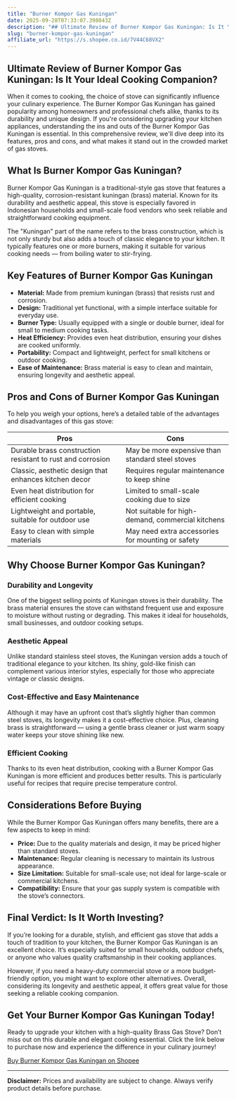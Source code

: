 ```yaml
---
title: "Burner Kompor Gas Kuningan"
date: 2025-09-28T07:33:07.398043Z
description: "## Ultimate Review of Burner Kompor Gas Kuningan: Is It Your Ideal Cooking Companion?..."
slug: "burner-kompor-gas-kuningan"
affiliate_url: "https://s.shopee.co.id/7V44C68VX2"
---
```

## Ultimate Review of Burner Kompor Gas Kuningan: Is It Your Ideal Cooking Companion?

When it comes to cooking, the choice of stove can significantly influence your culinary experience. The Burner Kompor Gas Kuningan has gained popularity among homeowners and professional chefs alike, thanks to its durability and unique design. If you're considering upgrading your kitchen appliances, understanding the ins and outs of the Burner Kompor Gas Kuningan is essential. In this comprehensive review, we'll dive deep into its features, pros and cons, and what makes it stand out in the crowded market of gas stoves.

## What Is Burner Kompor Gas Kuningan?

Burner Kompor Gas Kuningan is a traditional-style gas stove that features a high-quality, corrosion-resistant kuningan (brass) material. Known for its durability and aesthetic appeal, this stove is especially favored in Indonesian households and small-scale food vendors who seek reliable and straightforward cooking equipment.

The "Kuningan" part of the name refers to the brass construction, which is not only sturdy but also adds a touch of classic elegance to your kitchen. It typically features one or more burners, making it suitable for various cooking needs — from boiling water to stir-frying.

## Key Features of Burner Kompor Gas Kuningan

- **Material:** Made from premium kuningan (brass) that resists rust and corrosion.
- **Design:** Traditional yet functional, with a simple interface suitable for everyday use.
- **Burner Type:** Usually equipped with a single or double burner, ideal for small to medium cooking tasks.
- **Heat Efficiency:** Provides even heat distribution, ensuring your dishes are cooked uniformly.
- **Portability:** Compact and lightweight, perfect for small kitchens or outdoor cooking.
- **Ease of Maintenance:** Brass material is easy to clean and maintain, ensuring longevity and aesthetic appeal.

## Pros and Cons of Burner Kompor Gas Kuningan

To help you weigh your options, here’s a detailed table of the advantages and disadvantages of this gas stove:

| Pros                                                   | Cons                                               |
|--------------------------------------------------------|----------------------------------------------------|
| Durable brass construction resistant to rust and corrosion | May be more expensive than standard steel stoves  |
| Classic, aesthetic design that enhances kitchen decor | Requires regular maintenance to keep shine       |
| Even heat distribution for efficient cooking        | Limited to small-scale cooking due to size      |
| Lightweight and portable, suitable for outdoor use   | Not suitable for high-demand, commercial kitchens |
| Easy to clean with simple materials                  | May need extra accessories for mounting or safety |

## Why Choose Burner Kompor Gas Kuningan?

### Durability and Longevity

One of the biggest selling points of Kuningan stoves is their durability. The brass material ensures the stove can withstand frequent use and exposure to moisture without rusting or degrading. This makes it ideal for households, small businesses, and outdoor cooking setups.

### Aesthetic Appeal

Unlike standard stainless steel stoves, the Kuningan version adds a touch of traditional elegance to your kitchen. Its shiny, gold-like finish can complement various interior styles, especially for those who appreciate vintage or classic designs.

### Cost-Effective and Easy Maintenance

Although it may have an upfront cost that’s slightly higher than common steel stoves, its longevity makes it a cost-effective choice. Plus, cleaning brass is straightforward — using a gentle brass cleaner or just warm soapy water keeps your stove shining like new.

### Efficient Cooking

Thanks to its even heat distribution, cooking with a Burner Kompor Gas Kuningan is more efficient and produces better results. This is particularly useful for recipes that require precise temperature control.

## Considerations Before Buying

While the Burner Kompor Gas Kuningan offers many benefits, there are a few aspects to keep in mind:

- **Price:** Due to the quality materials and design, it may be priced higher than standard stoves.
- **Maintenance:** Regular cleaning is necessary to maintain its lustrous appearance.
- **Size Limitation:** Suitable for small-scale use; not ideal for large-scale or commercial kitchens.
- **Compatibility:** Ensure that your gas supply system is compatible with the stove’s connectors.

## Final Verdict: Is It Worth Investing?

If you’re looking for a durable, stylish, and efficient gas stove that adds a touch of tradition to your kitchen, the Burner Kompor Gas Kuningan is an excellent choice. It’s especially suited for small households, outdoor chefs, or anyone who values quality craftsmanship in their cooking appliances.

However, if you need a heavy-duty commercial stove or a more budget-friendly option, you might want to explore other alternatives. Overall, considering its longevity and aesthetic appeal, it offers great value for those seeking a reliable cooking companion.

## Get Your Burner Kompor Gas Kuningan Today!

Ready to upgrade your kitchen with a high-quality Brass Gas Stove? Don’t miss out on this durable and elegant cooking essential. Click the link below to purchase now and experience the difference in your culinary journey!

[Buy Burner Kompor Gas Kuningan on Shopee](https://s.shopee.co.id/7V44C68VX2)

---

**Disclaimer:** Prices and availability are subject to change. Always verify product details before purchase.
